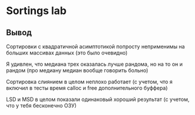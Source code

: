 # Sortings lab


## Вывод


Сортировки с квадратичной асимптотикой попросту неприменимы на больших массивах данных (это было очевидно)

Я удивлен, что медиана трех оказалась лучше рандома, но на то он и рандом (про медиану медиан вообще говорить больно)

Сортировка слиянием в целом неплохо работает (с учетом, что я включил в тесты время calloc и free дополнительного буффера)

LSD и MSD в целом показали одинаковый хороший результат (с учетом, что у тебя бесконечно ОЗУ)
